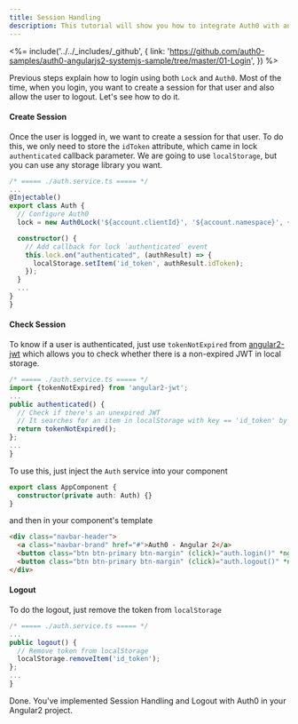 ```yaml
---
title: Session Handling
description: This tutorial will show you how to integrate Auth0 with angular2 to add session handling and logout to your web app.
---
```


<%= include('../../_includes/_github', {
  link: 'https://github.com/auth0-samples/auth0-angularjs2-systemjs-sample/tree/master/01-Login',
}) %>

Previous steps explain how to login using both `Lock` and `Auth0`. Most of the time, when you login, you want to create a session for that user and also allow the user to logout. Let's see how to do it.


#### Create Session

Once the user is logged in, we want to create a session for that user. To do this, we only need to store the `idToken` attribute, which came in lock `authenticated` callback parameter.
We are going to use `localStorage`, but you can use any storage library you want.

```typescript
/* ===== ./auth.service.ts ===== */
...
@Injectable()
export class Auth {
  // Configure Auth0
  lock = new Auth0Lock('${account.clientId}', '${account.namespace}', {});

  constructor() {
    // Add callback for lock `authenticated` event
    this.lock.on("authenticated", (authResult) => {
      localStorage.setItem('id_token', authResult.idToken);
    });
  }
  ...
}
}
```

#### Check Session

To know if a user is authenticated, just use `tokenNotExpired` from [angular2-jwt](https://github.com/auth0/angular2-jwt) which allows you to check whether there is a non-expired JWT in local storage.

```typescript
/* ===== ./auth.service.ts ===== */
import {tokenNotExpired} from 'angular2-jwt';
...
public authenticated() {
  // Check if there's an unexpired JWT
  // It searches for an item in localStorage with key == 'id_token' by default
  return tokenNotExpired();
};
...
}
```

To use this, just inject the `Auth` service into your component

```typescript
export class AppComponent {
  constructor(private auth: Auth) {}
}
```

and then in your component's template

```html
<div class="navbar-header">
  <a class="navbar-brand" href="#">Auth0 - Angular 2</a>
  <button class="btn btn-primary btn-margin" (click)="auth.login()" *ngIf="!auth.authenticated()">Log In</button>
  <button class="btn btn-primary btn-margin" (click)="auth.logout()" *ngIf="auth.authenticated()">Log Out</button>
</div>

```
#### Logout

To do the logout, just remove the token from `localStorage`

```typescript
/* ===== ./auth.service.ts ===== */
...
public logout() {
  // Remove token from localStorage
  localStorage.removeItem('id_token');
};
...
}
```


Done. You've implemented Session Handling and Logout with Auth0 in your Angular2 project.
